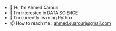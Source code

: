 - 👋 Hi, I’m Ahmed Qarouri
- 👀 I’m interested in DATA SCIENCE
- 🌱 I’m currently learning Python
- 📫 How to reach me : ahmed.quarouri@gmail.com


